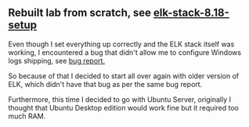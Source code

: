 ## Rebuilt lab from scratch, see [elk-stack-8.18-setup](/elk-stack-8.18-setup)
Even though I set everything up correctly and the ELK stack itself was working, I encountered a bug that didn't allow me to configure Windows logs shipping, see [bug report.](https://github.com/elastic/beats/issues/45693)

So because of that I decided to start all over again with older version of ELK, which didn't have that bug as per the same bug report.

Furthermore, this time I decided to go with Ubuntu Server, originally I thought that Ubuntu Desktop edition would work fine but it required too much RAM.

